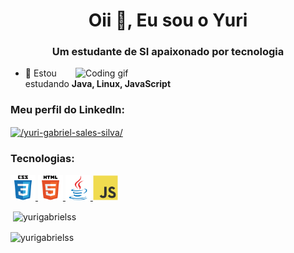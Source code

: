 
<h1 align="center">Oii 👋, Eu sou o Yuri</h1>
<h3 align="center">Um estudante de SI apaixonado por tecnologia</h3>

<img align="right" alt="Coding gif" width="400" src="https://media.tenor.com/YUzRkMOL-3EAAAAM/programming-computer-frog.gif">

- 🌱 Estou estudando **Java, Linux, JavaScript**

<h3 align="left">Meu perfil do LinkedIn:</h3>
<p align="left">
<a href="https://linkedin.com/in//yuri-gabriel-sales-silva/" target="blank"><img align="center" src="https://raw.githubusercontent.com/rahuldkjain/github-profile-readme-generator/master/src/images/icons/Social/linked-in-alt.svg" alt="/yuri-gabriel-sales-silva/" height="30" width="40" /></a>
</p>

<h3 align="left">Tecnologias:</h3>
<p align="left"> <a href="https://www.w3schools.com/css/" target="_blank" rel="noreferrer"> <img src="https://raw.githubusercontent.com/devicons/devicon/master/icons/css3/css3-original-wordmark.svg" alt="css3" width="40" height="40"/> </a> <a href="https://www.w3.org/html/" target="_blank" rel="noreferrer"> <img src="https://raw.githubusercontent.com/devicons/devicon/master/icons/html5/html5-original-wordmark.svg" alt="html5" width="40" height="40"/> </a> <a href="https://www.java.com" target="_blank" rel="noreferrer"> <img src="https://raw.githubusercontent.com/devicons/devicon/master/icons/java/java-original.svg" alt="java" width="40" height="40"/> </a> <a href="https://developer.mozilla.org/en-US/docs/Web/JavaScript" target="_blank" rel="noreferrer"> <img src="https://raw.githubusercontent.com/devicons/devicon/master/icons/javascript/javascript-original.svg" alt="javascript" width="40" height="40"/> </a> </p>

<p>&nbsp;<img align="center" src="https://github-readme-stats.vercel.app/api?username=yurigabrielss&show_icons=true&locale=en" alt="yurigabrielss" /></p>

<p><img align="center" src="https://github-readme-streak-stats.herokuapp.com/?user=yurigabrielss&" alt="yurigabrielss" /></p>
